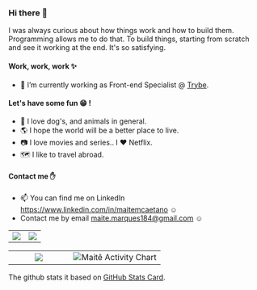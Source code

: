 ### Hi there 👋

I was always curious about how things work and how to build them. Programming allows me to do that. To build things, starting from scratch and see it working at the end. It's so satisfying. 

#### Work, work, work :sparkles:

- 🔭  I’m currently working as Front-end Specialist @ <a href="https://www.betrybe.com/">Trybe</a>.

#### Let's have some fun :grin: !

- :dog:  I love dog's, and animals in general.
- :earth_americas:  I hope the world will be a better place to live.
- :camera:  I love movies and series.. I :heart: Netflix.
- :world_map:  I like to travel abroad.

#### Contact me :raised_hand:

- 📫 You can find me on LinkedIn https://www.linkedin.com/in/maitemcaetano :relaxed:
- Contact me by email maite.marques184@gmail.com :relaxed:

<table>
  <tr>
    <td width="50%" align="center" vertical-align="middle">
      <img src="https://github-readme-stats.vercel.app/api?username=maite-marques&theme=radical&show_icons=true&hide_border=true" />
    </td>
    <td width="50%" align="center" vertical-align="middle">
      <img src="https://github-readme-streak-stats.herokuapp.com/?user=maite-marques&theme=radical&hide_border=true" />
    </td>
  </tr>
</table>

<table>
  <tr>
    <td width="40%" align="center" vertical-align="middle">
      <img src="https://github-readme-stats.vercel.app/api/top-langs/?username=maite-marques&layout=compact&theme=radical&hide_border=true" />
    </td>
    <td width="70%" align="center" vertical-align="middle">
      <img alt="Maitê Activity Chart" src="https://activity-graph.herokuapp.com/graph?username=maite-marques&bg_color=010017&color=ffffff&line=b5179e&point=f72585&hide_border=true&area_color=0077b6&area=true" />
    </td>
  </tr>
</table>

The github stats it based on <a href="https://github.com/anuraghazra/github-readme-stats">GitHub Stats Card</a>.
